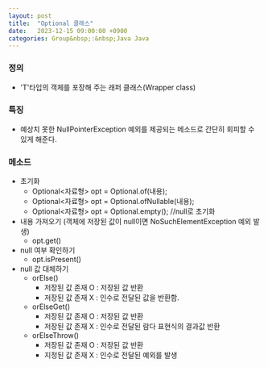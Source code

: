 ```yaml
---
layout: post
title:  "Optional 클래스"
date:   2023-12-15 09:00:00 +0900
categories: Group&nbsp;:&nbsp;Java Java
---
```


### 정의

- 'T'타입의 객체를 포장해 주는 래퍼 클래스(Wrapper class)

### 특징

- 예상치 못한 NullPointerException 예외를 제공되는 메소드로 간단히 회피할 수 있게 해준다.

### 메소드

- 초기화
    - Optional&lt;자료형> opt = Optional.of(내용);
    - Optional&lt;자료형> opt = Optional.ofNullable(내용);
    - Optional&lt;자료형> opt = Optional.empty(); //null로 초기화
- 내용 가져오기 (객체에 저장된 값이 null이면 NoSuchElementException  예외 발생)
    - opt.get()
- null 여부 확인하기
    - opt.isPresent()
- null 값 대체하기
    - orElse()
        - 저장된 값 존재 O : 저장된 값 반환
        - 저장된 값 존재 X : 인수로 전달된 값을 반환함.
    - orElseGet()
        - 저장된 값 존재 O : 저장된 값 반환
        - 저장된 값 존재 X : 인수로 전달된 람다 표현식의 결과값 반환
    - orElseThrow()
        - 저장된 값 존재 O : 저장된 값 반환
        - 지정된 값 존재 X : 인수로 전달된 예외를 발생